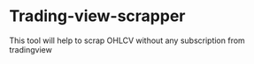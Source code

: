 # Trading-view-scrapper
This tool will help to scrap OHLCV without any subscription from tradingview

